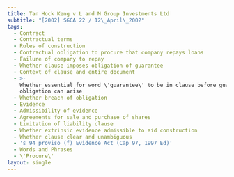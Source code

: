 ```yaml
---
title: Tan Hock Keng v L and M Group Investments Ltd
subtitle: "[2002] SGCA 22 / 12\_April\_2002"
tags:
  - Contract
  - Contractual terms
  - Rules of construction
  - Contractual obligation to procure that company repays loans
  - Failure of company to repay
  - Whether clause imposes obligation of guarantee
  - Context of clause and entire document
  - >-
    Whether essential for word \'guarantee\' to be in clause before guarantee
    obligation can arise
  - Whether breach of obligation
  - Evidence
  - Admissibility of evidence
  - Agreements for sale and purchase of shares
  - Limitation of liability clause
  - Whether extrinsic evidence admissible to aid construction
  - Whether clause clear and unambiguous
  - 's 94 proviso (f) Evidence Act (Cap 97, 1997 Ed)'
  - Words and Phrases
  - \'Procure\'
layout: single
---
```


